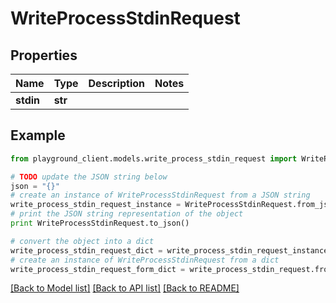 # WriteProcessStdinRequest


## Properties
Name | Type | Description | Notes
------------ | ------------- | ------------- | -------------
**stdin** | **str** |  | 

## Example

```python
from playground_client.models.write_process_stdin_request import WriteProcessStdinRequest

# TODO update the JSON string below
json = "{}"
# create an instance of WriteProcessStdinRequest from a JSON string
write_process_stdin_request_instance = WriteProcessStdinRequest.from_json(json)
# print the JSON string representation of the object
print WriteProcessStdinRequest.to_json()

# convert the object into a dict
write_process_stdin_request_dict = write_process_stdin_request_instance.to_dict()
# create an instance of WriteProcessStdinRequest from a dict
write_process_stdin_request_form_dict = write_process_stdin_request.from_dict(write_process_stdin_request_dict)
```
[[Back to Model list]](../README.md#documentation-for-models) [[Back to API list]](../README.md#documentation-for-api-endpoints) [[Back to README]](../README.md)


